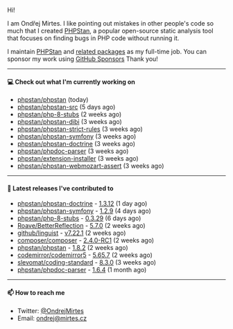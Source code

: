 Hi!

I am Ondřej Mirtes. I like pointing out mistakes in other people's code so much that I created [PHPStan](https://phpstan.org/), a popular open-source static analysis tool that focuses on finding bugs in PHP code without running it.

I maintain [PHPStan](https://github.com/phpstan/phpstan) and [related packages](https://github.com/phpstan/) as my full-time job. You can sponsor my work using [GitHub Sponsors](https://github.com/sponsors/ondrejmirtes) Thank you!

---

#### 💻 Check out what I'm currently working on

- [phpstan/phpstan](https://github.com/phpstan/phpstan) (today)
- [phpstan/phpstan-src](https://github.com/phpstan/phpstan-src) (5 days ago)
- [phpstan/php-8-stubs](https://github.com/phpstan/php-8-stubs) (2 weeks ago)
- [phpstan/phpstan-dibi](https://github.com/phpstan/phpstan-dibi) (3 weeks ago)
- [phpstan/phpstan-strict-rules](https://github.com/phpstan/phpstan-strict-rules) (3 weeks ago)
- [phpstan/phpstan-symfony](https://github.com/phpstan/phpstan-symfony) (3 weeks ago)
- [phpstan/phpstan-doctrine](https://github.com/phpstan/phpstan-doctrine) (3 weeks ago)
- [phpstan/phpdoc-parser](https://github.com/phpstan/phpdoc-parser) (3 weeks ago)
- [phpstan/extension-installer](https://github.com/phpstan/extension-installer) (3 weeks ago)
- [phpstan/phpstan-webmozart-assert](https://github.com/phpstan/phpstan-webmozart-assert) (3 weeks ago)

---

#### 🔭 Latest releases I've contributed to

- [phpstan/phpstan-doctrine](https://github.com/phpstan/phpstan-doctrine) - [1.3.12](https://github.com/phpstan/phpstan-doctrine/releases/tag/1.3.12) (1 day ago)
- [phpstan/phpstan-symfony](https://github.com/phpstan/phpstan-symfony) - [1.2.9](https://github.com/phpstan/phpstan-symfony/releases/tag/1.2.9) (4 days ago)
- [phpstan/php-8-stubs](https://github.com/phpstan/php-8-stubs) - [0.3.29](https://github.com/phpstan/php-8-stubs/releases/tag/0.3.29) (6 days ago)
- [Roave/BetterReflection](https://github.com/Roave/BetterReflection) - [5.7.0](https://github.com/Roave/BetterReflection/releases/tag/5.7.0) (2 weeks ago)
- [github/linguist](https://github.com/github/linguist) - [v7.22.1](https://github.com/github/linguist/releases/tag/v7.22.1) (2 weeks ago)
- [composer/composer](https://github.com/composer/composer) - [2.4.0-RC1](https://github.com/composer/composer/releases/tag/2.4.0-RC1) (2 weeks ago)
- [phpstan/phpstan](https://github.com/phpstan/phpstan) - [1.8.2](https://github.com/phpstan/phpstan/releases/tag/1.8.2) (2 weeks ago)
- [codemirror/codemirror5](https://github.com/codemirror/codemirror5) - [5.65.7](https://github.com/codemirror/codemirror5/releases/tag/5.65.7) (2 weeks ago)
- [slevomat/coding-standard](https://github.com/slevomat/coding-standard) - [8.3.0](https://github.com/slevomat/coding-standard/releases/tag/8.3.0) (3 weeks ago)
- [phpstan/phpdoc-parser](https://github.com/phpstan/phpdoc-parser) - [1.6.4](https://github.com/phpstan/phpdoc-parser/releases/tag/1.6.4) (1 month ago)

---

#### 📫 How to reach me

- Twitter: [@OndrejMirtes](https://twitter.com/ondrejmirtes)
- Email: [ondrej@mirtes.cz](mailto:ondrej@mirtes.cz)
